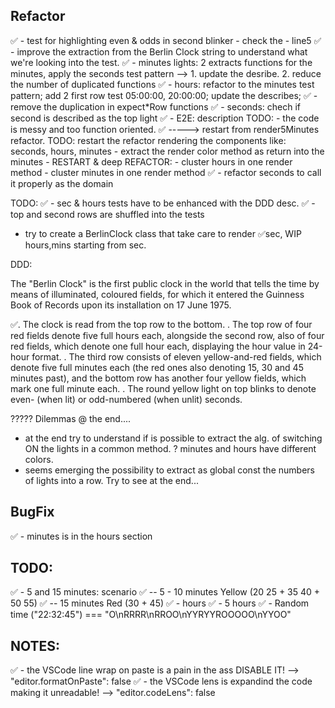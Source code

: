 ## Refactor
✅ - test for highlighting even & odds in second blinker - check the - line5
✅ - improve the extraction from the Berlin Clock string to understand what we're looking into the test.
✅ - minutes lights: 2 extracts functions for the minutes, apply the seconds test pattern
   --> 1. update the desribe. 2. reduce the number of duplicated functions
✅ - hours: refactor to the minutes test pattern; add 2 first row test 05:00:00, 20:00:00; update the describes;
✅ - remove the duplication in expect*Row functions
✅ - seconds: chech if second is described as the top light
✅ - E2E: description
TODO: - the code is messy and too function oriented. 
 ✅ -----> restart from render5Minutes refactor.
 TODO: restart the refactor rendering the components like: seconds, hours, minutes
      - extract the render color method as return into the minutes
      - RESTART & deep REFACTOR:
        - cluster hours in one render method
        - cluster minutes in one render method
        ✅ - refactor seconds to call it properly as the domain

TODO:
✅ - sec & hours tests have to be enhanced with the DDD desc.
✅ - top and second rows are shuffled into the tests
- try to create a BerlinClock class that take care to render ✅sec, WIP hours,mins starting from sec.


DDD:

The "Berlin Clock" is the first public clock in the world that tells the time by means of illuminated, coloured fields, for which it entered the Guinness Book of Records upon its installation on 17 June 1975.


✅. The clock is read from the top row to the bottom. 
. The top row of four red fields denote five full hours each, alongside the second row, also of four red fields, which denote one full hour each, displaying the hour value in 24-hour format.
. The third row consists of eleven yellow-and-red fields, which denote five full minutes each (the red ones also denoting 15, 30 and 45 minutes past), and the bottom row has another four yellow fields, which mark one full minute each. 
. The round yellow light on top blinks to denote even- (when lit) or odd-numbered (when unlit) seconds.



????? Dilemmas @ the end....
- at the end try to understand if is possible to extract the alg. of switching ON the lights in a common method.
  ? minutes and hours have different colors.
- seems emerging the possibility to extract as global const the numbers of lights into a row. Try to see at the end...

## BugFix
✅ - minutes is in the hours section


## TODO:
✅ - 5 and 15 minutes: scenario
✅ -- 5 - 10 minutes Yellow (20 25 + 35 40 + 50 55)
✅ -- 15 minutes Red (30 + 45)
✅ - hours
✅ - 5 hours
✅ - Random time ("22:32:45") === "O\nRRRR\nRROO\nYYRYYROOOOO\nYYOO"

## NOTES:
✅ - the VSCode line wrap on paste is a pain in the ass DISABLE IT! --> "editor.formatOnPaste": false
✅ - the VSCode lens is expandind the code making it unreadable!    --> "editor.codeLens": false

